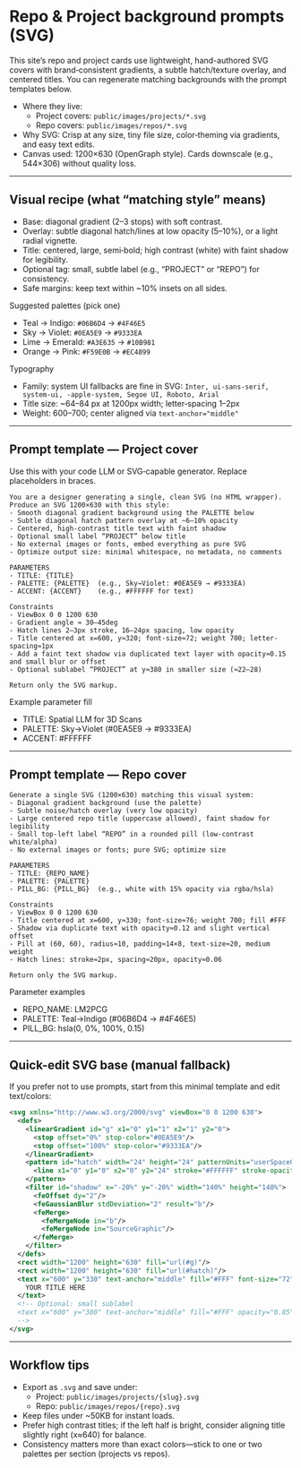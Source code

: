 # Repo & Project background prompts (SVG)

This site’s repo and project cards use lightweight, hand-authored SVG covers with brand‑consistent gradients, a subtle hatch/texture overlay, and centered titles. You can regenerate matching backgrounds with the prompt templates below.

- Where they live:
  - Project covers: `public/images/projects/*.svg`
  - Repo covers: `public/images/repos/*.svg`
- Why SVG: Crisp at any size, tiny file size, color‑theming via gradients, and easy text edits.
- Canvas used: 1200×630 (OpenGraph style). Cards downscale (e.g., 544×306) without quality loss.

---

## Visual recipe (what “matching style” means)

- Base: diagonal gradient (2–3 stops) with soft contrast.
- Overlay: subtle diagonal hatch/lines at low opacity (5–10%), or a light radial vignette.
- Title: centered, large, semi‑bold; high contrast (white) with faint shadow for legibility.
- Optional tag: small, subtle label (e.g., “PROJECT” or “REPO”) for consistency.
- Safe margins: keep text within ~10% insets on all sides.

Suggested palettes (pick one)
- Teal → Indigo: `#06B6D4` → `#4F46E5`
- Sky → Violet: `#0EA5E9` → `#9333EA`
- Lime → Emerald: `#A3E635` → `#10B981`
- Orange → Pink: `#F59E0B` → `#EC4899`

Typography
- Family: system UI fallbacks are fine in SVG: `Inter, ui-sans-serif, system-ui, -apple-system, Segoe UI, Roboto, Arial`
- Title size: ~64–84 px at 1200px width; letter‑spacing 1–2px
- Weight: 600–700; center aligned via `text-anchor="middle"`

---

## Prompt template — Project cover

Use this with your code LLM or SVG‑capable generator. Replace placeholders in braces.

```
You are a designer generating a single, clean SVG (no HTML wrapper).
Produce an SVG 1200×630 with this style:
- Smooth diagonal gradient background using the PALETTE below
- Subtle diagonal hatch pattern overlay at ~6–10% opacity
- Centered, high-contrast title text with faint shadow
- Optional small label “PROJECT” below title
- No external images or fonts, embed everything as pure SVG
- Optimize output size: minimal whitespace, no metadata, no comments

PARAMETERS
- TITLE: {TITLE}
- PALETTE: {PALETTE}  (e.g., Sky→Violet: #0EA5E9 → #9333EA)
- ACCENT: {ACCENT}    (e.g., #FFFFFF for text)

Constraints
- ViewBox 0 0 1200 630
- Gradient angle ≈ 30–45deg
- Hatch lines 2–3px stroke, 16–24px spacing, low opacity
- Title centered at x=600, y≈320; font-size≈72; weight 700; letter-spacing≈1px
- Add a faint text shadow via duplicated text layer with opacity≈0.15 and small blur or offset
- Optional sublabel “PROJECT” at y≈380 in smaller size (≈22–28)

Return only the SVG markup.
```

Example parameter fill
- TITLE: Spatial LLM for 3D Scans
- PALETTE: Sky→Violet (#0EA5E9 → #9333EA)
- ACCENT: #FFFFFF

---

## Prompt template — Repo cover

```
Generate a single SVG (1200×630) matching this visual system:
- Diagonal gradient background (use the palette)
- Subtle noise/hatch overlay (very low opacity)
- Large centered repo title (uppercase allowed), faint shadow for legibility
- Small top-left label “REPO” in a rounded pill (low-contrast white/alpha)
- No external images or fonts; pure SVG; optimize size

PARAMETERS
- TITLE: {REPO_NAME}
- PALETTE: {PALETTE}
- PILL_BG: {PILL_BG}  (e.g., white with 15% opacity via rgba/hsla)

Constraints
- ViewBox 0 0 1200 630
- Title centered at x=600, y≈330; font-size≈76; weight 700; fill #FFF
- Shadow via duplicate text with opacity≈0.12 and slight vertical offset
- Pill at (60, 60), radius≈10, padding≈14×8, text-size≈20, medium weight
- Hatch lines: stroke≈2px, spacing≈20px, opacity≈0.06

Return only the SVG markup.
```

Parameter examples
- REPO_NAME: LM2PCG
- PALETTE: Teal→Indigo (#06B6D4 → #4F46E5)
- PILL_BG: hsla(0, 0%, 100%, 0.15)

---

## Quick-edit SVG base (manual fallback)

If you prefer not to use prompts, start from this minimal template and edit text/colors:

```svg
<svg xmlns="http://www.w3.org/2000/svg" viewBox="0 0 1200 630">
  <defs>
    <linearGradient id="g" x1="0" y1="1" x2="1" y2="0">
      <stop offset="0%" stop-color="#0EA5E9"/>
      <stop offset="100%" stop-color="#9333EA"/>
    </linearGradient>
    <pattern id="hatch" width="24" height="24" patternUnits="userSpaceOnUse" patternTransform="rotate(45)">
      <line x1="0" y1="0" x2="0" y2="24" stroke="#FFFFFF" stroke-opacity="0.06" stroke-width="2" />
    </pattern>
    <filter id="shadow" x="-20%" y="-20%" width="140%" height="140%">
      <feOffset dy="2"/>
      <feGaussianBlur stdDeviation="2" result="b"/>
      <feMerge>
        <feMergeNode in="b"/>
        <feMergeNode in="SourceGraphic"/>
      </feMerge>
    </filter>
  </defs>
  <rect width="1200" height="630" fill="url(#g)"/>
  <rect width="1200" height="630" fill="url(#hatch)"/>
  <text x="600" y="330" text-anchor="middle" fill="#FFF" font-size="72" font-weight="700" style="letter-spacing:1px" filter="url(#shadow)">
    YOUR TITLE HERE
  </text>
  <!-- Optional: small sublabel
  <text x="600" y="380" text-anchor="middle" fill="#FFF" opacity="0.85" font-size="24" font-weight="600">PROJECT</text>
  -->
</svg>
```

---

## Workflow tips

- Export as `.svg` and save under:
  - Project: `public/images/projects/{slug}.svg`
  - Repo: `public/images/repos/{repo}.svg`
- Keep files under ~50KB for instant loads.
- Prefer high contrast titles; if the left half is bright, consider aligning title slightly right (x≈640) for balance.
- Consistency matters more than exact colors—stick to one or two palettes per section (projects vs repos).
